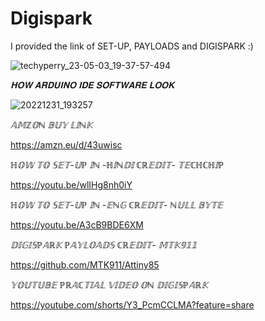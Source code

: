  # Digispark
I provided the link of SET-UP, PAYLOADS and DIGISPARK :)

<SCREENSHOT OF DIGISPARK>

![techyperry_23-05-03_19-37-57-494](https://user-images.githubusercontent.com/109096437/235951688-f69420d4-f4f4-49e1-b776-2d479550edec.jpg)

*𝐇𝐎𝐖 𝐀𝐑𝐃𝐔𝐈𝐍𝐎 𝐈𝐃𝐄 𝐒𝐎𝐅𝐓𝐖𝐀𝐑𝐄 𝐋𝐎𝐎𝐊*

![20221231_193257](https://user-images.githubusercontent.com/109096437/235974754-a85ffe45-7060-4631-ba06-c4831d83df75.jpg)

  
  *𝔸𝕄ℤ𝕆ℕ 𝔹𝕌𝕐 𝕃𝕀ℕ𝕂*
    
 https://amzn.eu/d/43uwisc   
  

  
*ℍ𝕆𝕎 𝕋𝕆 𝕊𝔼𝕋-𝕌ℙ 𝕀ℕ -ℍ𝕀ℕ𝔻𝕀 ℂℝ𝔼𝔻𝕀𝕋- 𝕋𝔼ℂℍℂℍ𝕀ℙ*
  
 https://youtu.be/wlIHg8nh0iY
  
*ℍ𝕆𝕎 𝕋𝕆 𝕊𝔼𝕋-𝕌ℙ 𝕀ℕ -𝔼ℕ𝔾 ℂℝ𝔼𝔻𝕀𝕋- ℕ𝕌𝕃𝕃 𝔹𝕐𝕋𝔼*
  
https://youtu.be/A3cB9BDE6XM
  
*𝔻𝕀𝔾𝕀𝕊ℙ𝔸ℝ𝕂 ℙ𝔸𝕐𝕃𝕆𝔸𝔻𝕊 ℂℝ𝔼𝔻𝕀𝕋- 𝕄𝕋𝕂𝟡𝟙𝟙*
  
https://github.com/MTK911/Attiny85 
 
*𝕐𝕆𝕌𝕋𝕌𝔹𝔼 ℙℝ𝔸ℂ𝕋𝕀𝔸𝕃 𝕍𝕀𝔻𝔼𝕆 𝕆ℕ 𝔻𝕀𝔾𝕀𝕊ℙ𝔸ℝ𝕂*

https://youtube.com/shorts/Y3_PcmCCLMA?feature=share

  
 
  
  
  
  
  
